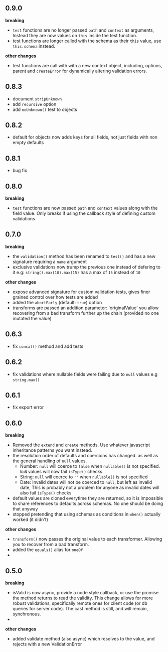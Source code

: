 
## 0.9.0
__breaking__
- `test` functions are no longer passed `path` and `context` as arguments, Instead they are now values on `this` inside the test function.
- test functions are longer called with the schema as their `this` value, use `this.schema` instead.

__other changes__
- test functions are call with with a new context object, including, options, parent and `createError` for dynamically altering validation errors.

## 0.8.3
- document `stripUnknown`
- add `recursive` option
- add `noUnknown()` test to objects

## 0.8.2
- default for objects now adds keys for all fields, not just fields with non empty defaults

## 0.8.1
- bug fix

## 0.8.0
__breaking__
- `test` functions are now passed `path` and `context` values along with the field value. Only breaks if using the callback style of defining custom validations

## 0.7.0
__breaking__
- the `validation()` method has been renamed to `test()` and has a new signature requiring a `name` argument
- exclusive validations now trump the previous one instead of defering to it e.g: `string().max(10).max(15)` has a max of `15` instead of `10`

__other changes__
- expose advanced signature for custom validation tests, gives finer grained control over how tests are added
- added the `abortEarly` (default: `true`) option
- transforms are passed an addition parameter: 'originalValue' you allow recovering from a bad transform further up the chain (provided no one mutated the value)

## 0.6.3
- fix `concat()` method and add tests

## 0.6.2
- fix validations where nullable fields were failing due to `null` values e.g `string.max()`

## 0.6.1
- fix export error

## 0.6.0
__breaking__
- Removed the `extend` and `create` methods. Use whatever javascript inheritance patterns you want instead.
- the resolution order of defaults and coercions has changed. as well as the general handling of `null` values.
  + Number: `null` will coerce to `false` when `nullable()` is not specified. `NaN` values will now fail `isType()` checks
  + String: `null` will coerce to `''` when `nullable()` is not specified
  + Date: Invalid dates will not be coerced to `null`, but left as invalid date, This is probably not a problem for anyone as invalid dates will also fail `isType()` checks
- default values are cloned everytime they are returned, so it is impossible to share references to defaults across schemas. No one should be doing that anyway
- stopped pretending that using schemas as conditions in `when()` actually worked (it didn't)

__other changes__
- `transform()` now passes the original value to each transformer. Allowing you to recover from a bad transform.
- added the `equals()` alias for `oneOf`
- 
## 0.5.0
__breaking__
- isValid is now async, provide a node style callback, or use the promise the method returns to read the validity. This change allows for more robust validations, specifically remote ones for client code (or db queries for server code). The cast method is still, and will remain, synchronous.
- 
__other changes__
- added validate method (also async) which resolves to the value, and rejects with a new ValidationError